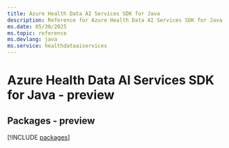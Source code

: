 ```yaml
---
title: Azure Health Data AI Services SDK for Java
description: Reference for Azure Health Data AI Services SDK for Java
ms.date: 05/30/2025
ms.topic: reference
ms.devlang: java
ms.service: healthdataaiservices
---
```

# Azure Health Data AI Services SDK for Java - preview
## Packages - preview
[!INCLUDE [packages](health-data-ai-services-index.md)]